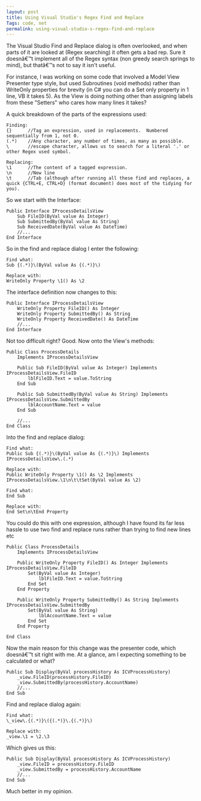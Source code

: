 ```yaml
---
layout: post
title: Using Visual Studio's Regex Find and Replace
Tags: code, net
permalink: using-visual-studio-s-regex-find-and-replace
---
```


The Visual Studio Find and Replace dialog is often overlooked, and when parts of it are looked at (Regex searching) it often gets a bad rep.  Sure it doesnâ€™t implement all of the Regex syntax (non greedy search springs to mind), but thatâ€™s not to say it isn't useful.  

For instance, I was working on some code that involved a Model View Presenter type style, but used Subroutines (void methods) rather than WriteOnly properties for brevity (in C# you can do a Set only property in 1 line, VB it takes 5).  As the View is doing nothing other than assigning labels from these "Setters" who cares how many lines it takes?

A quick breakdown of the parts of the expressions used:

	Finding:
	{}		//Tag an expression, used in replacements.  Numbered sequentially from 1, not 0.
	(.*)	//Any character, any number of times, as many as possible.
	\		//escape character, allows us to search for a literal '.' or other Regex used symbol.
	
	Replacing:
	\1		//The content of a tagged expression.
	\n		//New line
	\t		//Tab (although after running all these find and replaces, a quick {CTRL+E, CTRL+D} (format document) does most of the tidying for you).

So we start with the Interface:

	Public Interface IProcessDetailsView
		Sub FileID(ByVal value As Integer)
		Sub SubmittedBy(ByVal value As String)
		Sub ReceivedDate(ByVal value As DateTime)
		//...
	End Interface
	
So in the find and replace dialog I enter the following:
	
	Find what: 
	Sub {(.*)}\(ByVal value As {(.*)}\)
	
	Replace with:
	WriteOnly Property \1() As \2

The interface definition now changes to this: 

	Public Interface IProcessDetailsView
		WriteOnly Property FileID() As Integer
		WriteOnly Property SubmittedBy() As String
		WriteOnly Property ReceivedDate() As DateTime
		//...
	End Interface

Not too difficult right?  Good. Now onto the View's methods:

	Public Class ProcessDetails
		Implements IProcessDetailsView

		Public Sub FileID(ByVal value As Integer) Implements IProcessDetailsView.FileID
			lblFileID.Text = value.ToString
		End Sub

		Public Sub SubmittedBy(ByVal value As String) Implements IProcessDetailsView.SubmittedBy
			lblAccountName.Text = value
		End Sub
		
		//...
	End Class
	
Into the find and replace dialog:

	Find what: 
	Public Sub {(.*)}\(ByVal value As {(.*)}\) Implements IProcessDetailsView\.(.*)
	
	Replace with:
	Public WriteOnly Property \1() As \2 Implements IProcessDetailsView.\1\n\t\tSet(ByVal value As \2)
	
	Find what: 
	End Sub
	
	Replace with:
	End Set\n\tEnd Property

You could do this with one expression, although I have found its far less hassle to use two find and replace runs rather than trying to find new lines etc

	Public Class ProcessDetails
		Implements IProcessDetailsView
		
		Public WriteOnly Property FileID() As Integer Implements IProcessDetailsView.FileID
			Set(ByVal value As Integer)
				lblFileID.Text = value.ToString
			End Set
		End Property

		Public WriteOnly Property SubmittedBy() As String Implements IProcessDetailsView.SubmittedBy
			Set(ByVal value As String)
				lblAccountName.Text = value
			End Set
		End Property
		
	End Class
	
Now the main reason for this change was the presenter code, which doesnâ€™t sit right with me.  At a glance, am I expecting something to be calculated or what?

	Public Sub Display(ByVal processHistory As ICVProcessHistory)
		_view.FileID(processHistory.FileID)	
		_view.SubmittedBy(processHistory.AccountName)
		//...
	End Sub
	
Find and replace dialog again:

	Find what: 
	\_view\.{(.*)}\({(.*)}\.{(.*)}\)
	
	Replace with:
	_view.\1 = \2.\3
	
Which gives us this:

	Public Sub Display(ByVal processHistory As ICVProcessHistory)
		_view.FileID = processHistory.FileID
		_view.SubmittedBy = processHistory.AccountName
		//...
	End Sub
	
Much better in my opinion.